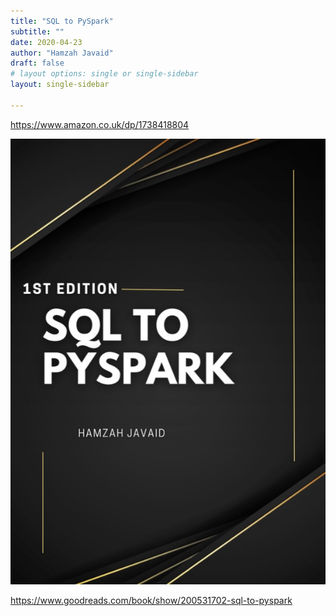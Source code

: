 ```yaml
---
title: "SQL to PySpark"
subtitle: ""
date: 2020-04-23
author: "Hamzah Javaid"
draft: false
# layout options: single or single-sidebar
layout: single-sidebar

---
```


https://www.amazon.co.uk/dp/1738418804


![SQL to PySpark](featured-hex.png)

https://www.goodreads.com/book/show/200531702-sql-to-pyspark
